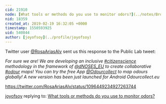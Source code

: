 ```yaml
---
cid: 21910
node: [What tools or methods do you use to monitor odors?](../notes/Bronwen/02-13-2019/what-tools-or-methods-do-you-use-to-monitor-odors)
nid: 18359
created_at: 2019-02-19 16:32:05 +0000
timestamp: 1550593925
uid: 540844
author: [joyofsoy](../profile/joyofsoy)
---
```


 Twitter user [@RosaAriasAlv](/profile/RosaAriasAlv) sent us this response to the Public Lab tweet: 

_For sure we are! We are developing an inclusive [#citizenscience](/tag/citizenscience) methodology in the framework of [@dNOSES_EU](/profile/dNOSES_EU) to create collaborative [#odour](/tag/odour) maps! You can try the free App [@Odourcollect](/profile/Odourcollect) to map odours globally! A new version has been just launched for Android Odourcollect.eu_

https://twitter.com/RosaAriasAlv/status/1096449234927263744

[joyofsoy](../profile/joyofsoy) replying to: [What tools or methods do you use to monitor odors?](../notes/Bronwen/02-13-2019/what-tools-or-methods-do-you-use-to-monitor-odors)

